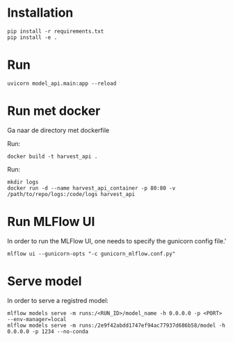 # Installation

```commandline
pip install -r requirements.txt
pip install -e .
```

# Run

```commandline
uvicorn model_api.main:app --reload
```

# Run met docker
Ga naar de directory met dockerfile

Run:
```commandline
docker build -t harvest_api .
```

Run:
```commandline
mkdir logs
docker run -d --name harvest_api_container -p 80:80 -v /path/to/repo/logs:/code/logs harvest_api
```

# Run MLFlow UI
In order to run the MLFlow UI, one needs to specify the gunicorn config file.'
```commandline
mlflow ui --gunicorn-opts "-c gunicorn_mlflow.conf.py"  
```
  
# Serve model 
In order to serve a registred model:
```commandline
mlflow models serve -m runs:/<RUN_ID>/model_name -h 0.0.0.0 -p <PORT> --env-manager=local
mlflow models serve -m runs:/2e9f42abdd1747ef94ac77937d686b58/model -h 0.0.0.0 -p 1234 --no-conda
```